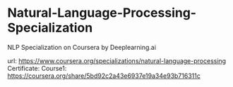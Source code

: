 # Natural-Language-Processing-Specialization
NLP Specialization on Coursera by Deeplearning.ai

url: https://www.coursera.org/specializations/natural-language-processing
Certificate:
Course1: https://coursera.org/share/5bd92c2a43e6937e19a34e93b716311c
